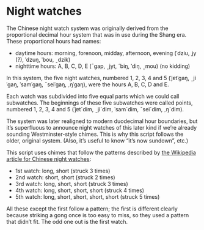 Night watches
=============
The Chinese night watch system was originally derived
from the proportional decimal hour system
that was in use during the Shang era.
These proportional hours had names:

- daytime hours: morning, forenoon, midday, afternoon, evening
  (ˈdziu, ˌjy (?), ˈdzuŋ, ˈbou, ˍdzik)
- nighttime hours: A, B, C, D, E
  (ˉgap, ˍjyt, ˊbiŋ, ˈdiŋ, ˍmou)
  (no kidding)

In this system, the five night watches, numbered 1, 2, 3, 4 and 5
(ˈjɐtˈgaŋ, ˍjiˈgaŋ, ˈsamˈgaŋ, ˉseiˈgaŋ, ˏŋˈgaŋ),
were the hours A, B, C, D and E.

Each watch was subdivided into five equal parts
which we could call subwatches.
The beginnings of these five subwatches were called
points, numbered 1, 2, 3, 4 and 5
(ˈjɐtˊdim, ˍjiˊdim, ˈsamˊdim, ˉseiˊdim, ˏŋˊdim).

The system was later realigned to modern duodecimal hour boundaries,
but it’s superfluous to announce night watches of this later kind
if we’re already sounding Westminster-style chimes.
This is why this script follows the older, original system.
(Also, it’s useful to know “it’s now sundown”, etc.)

This script uses chimes that follow the patterns described by
[the Wikipedia article for Chinese night watches](https://zh.wikipedia.org/wiki/打更):

- 1st watch: long, short (struck 3 times)
- 2nd watch: short, short (struck 2 times)
- 3rd watch: long, short, short (struck 3 times)
- 4th watch: long, short, short, short (struck 4 times)
- 5th watch: long, short, short, short, short (struck 5 times)

All these except the first follow a pattern; the first is different
clearly because striking a gong once is too easy to miss,
so they used a pattern that didn’t fit.
The odd one out is the first watch.

